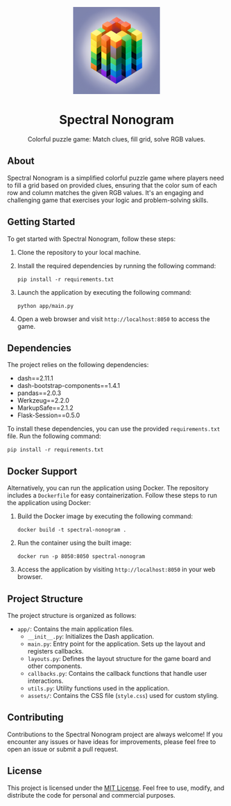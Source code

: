 <p align="center">
<img src="app/assets/logo.png" height="200">
</p>
<h1 align="center">
Spectral Nonogram
</h1>
<p align="center">
Colorful puzzle game: Match clues, fill grid, solve RGB values.
<p>


## About

<!-- <Main description>   -->

Spectral Nonogram is a simplified colorful puzzle game where players need to fill a grid based on provided clues, ensuring that the color sum of each row and column matches the given RGB values. It's an engaging and challenging game that exercises your logic and problem-solving skills.

## Getting Started

To get started with Spectral Nonogram, follow these steps:

1. Clone the repository to your local machine.
2. Install the required dependencies by running the following command:

   ```
   pip install -r requirements.txt
   ```

3. Launch the application by executing the following command:

   ```
   python app/main.py
   ```

4. Open a web browser and visit `http://localhost:8050` to access the game.

## Dependencies

The project relies on the following dependencies:

- dash==2.11.1
- dash-bootstrap-components==1.4.1
- pandas==2.0.3
- Werkzeug==2.2.0
- MarkupSafe==2.1.2
- Flask-Session==0.5.0

To install these dependencies, you can use the provided `requirements.txt` file. Run the following command:

```shell
pip install -r requirements.txt
```

## Docker Support

Alternatively, you can run the application using Docker. The repository includes a `Dockerfile` for easy containerization. Follow these steps to run the application using Docker:

1. Build the Docker image by executing the following command:

   ```
   docker build -t spectral-nonogram .
   ```

2. Run the container using the built image:

   ```
   docker run -p 8050:8050 spectral-nonogram
   ```

3. Access the application by visiting `http://localhost:8050` in your web browser.

## Project Structure

The project structure is organized as follows:

- `app/`: Contains the main application files.
  - `__init__.py`: Initializes the Dash application.
  - `main.py`: Entry point for the application. Sets up the layout and registers callbacks.
  - `layouts.py`: Defines the layout structure for the game board and other components.
  - `callbacks.py`: Contains the callback functions that handle user interactions.
  - `utils.py`: Utility functions used in the application.
  - `assets/`: Contains the CSS file (`style.css`) used for custom styling.

## Contributing

Contributions to the Spectral Nonogram project are always welcome! If you encounter any issues or have ideas for improvements, please feel free to open an issue or submit a pull request.

## License

This project is licensed under the [MIT License](LICENSE). Feel free to use, modify, and distribute the code for personal and commercial purposes.
